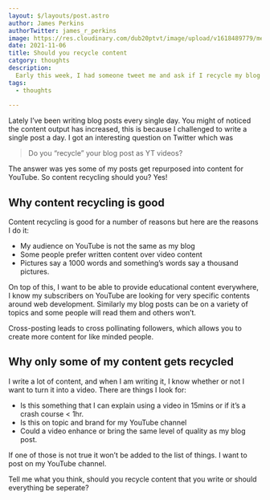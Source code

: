 ```yaml
---
layout: $/layouts/post.astro
author: James Perkins
authorTwitter: james_r_perkins
image: https://res.cloudinary.com/dub20ptvt/image/upload/v1618489779/me_n7quph.jpg
date: 2021-11-06
title: Should you recycle content
catgory: thoughts
description:
  Early this week, I had someone tweet me and ask if I recycle my blog posts into YouTube videos. The short answer, yes. The longer answer yes but. 
tags:
  - thoughts
  
---
```

Lately I’ve been writing blog posts every single day. You might of noticed the content output has increased, this is because I challenged to write a single post a day. I got an interesting question on Twitter which was

> Do you “recycle” your blog post as YT videos?

The answer was yes some of my posts get repurposed into content for YouTube. So content recycling should you? Yes!

## Why content recycling is good

Content recycling is good for a number of reasons but here are the reasons I do it:

- My audience on YouTube is not the same as my blog
- Some people prefer written content over video content
- Pictures say a 1000 words and something’s words say a thousand pictures.

On top of this, I want to be able to provide educational content everywhere, I know my subscribers on YouTube are looking for very specific contents around web development. Similarly my blog posts can be on a variety of topics and some people will read them and others won’t.

Cross-posting leads to cross pollinating followers, which allows you to create more content for like minded people.

## Why only some of my content gets recycled

I write a lot of content, and when I am writing it, I know whether or not I want to turn it into a video. There are things I look for:

- Is this something that I can explain using a video in 15mins or if it’s a crash course < 1hr.
- Is this on topic and brand for my YouTube channel
- Could a video enhance or bring the same level of quality as my blog post.

If one of those is not true it won’t be added to the list of things. I want to post on my YouTube channel.

Tell me what you think, should you recycle content that you write or should everything be seperate?